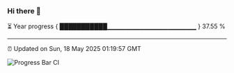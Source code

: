 ### Hi there 👋

⏳ Year progress { ███████████▁▁▁▁▁▁▁▁▁▁▁▁▁▁▁▁▁▁▁ } 37.55 %

---

⏰ Updated on Sun, 18 May 2025 01:19:57 GMT

![Progress Bar CI](https://github.com/liununu/liununu/workflows/Progress%20Bar%20CI/badge.svg)
